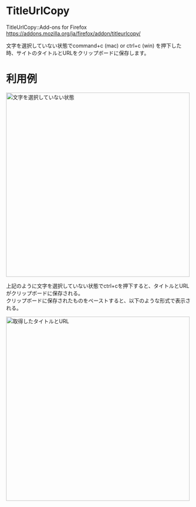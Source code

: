 # TitleUrlCopy
TitleUrlCopy::Add-ons for Firefox
https://addons.mozilla.org/ja/firefox/addon/titleurlcopy/  

文字を選択していない状態でcommand+c (mac) or ctrl+c (win) を押下した時、サイトのタイトルとURLをクリップボードに保存します。

# 利用例

<img src="https://addons.cdn.mozilla.net/user-media/previews/full/192/192565.png?modified=1511440741" alt="文字を選択していない状態" width="500px">

上記のように文字を選択していない状態でctrl+cを押下すると、タイトルとURLがクリップボードに保存される。  
クリップボードに保存されたものをペーストすると、以下のような形式で表示される。

<img src="https://addons.cdn.mozilla.net/user-media/previews/full/192/192566.png?modified=1511440741" alt="取得したタイトルとURL" width="500px">
